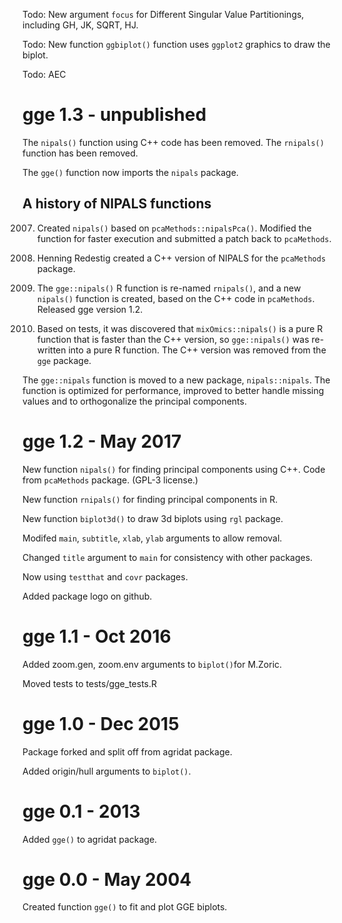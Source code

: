 
Todo: New argument `focus` for Different Singular Value Partitionings, including GH, JK, SQRT, HJ.

Todo: New function `ggbiplot()` function uses `ggplot2` graphics to draw the biplot.

Todo: AEC

# gge 1.3 - unpublished

The `nipals()` function using C++ code has been removed. The `rnipals()` function has been removed. 

The `gge()` function now imports the `nipals` package.

## A history of NIPALS functions

2007. Created `nipals()` based on `pcaMethods::nipalsPca()`.  Modified the function for faster execution and submitted a patch back to `pcaMethods`.

2010. Henning Redestig created a C++ version of NIPALS for the `pcaMethods` package.

2017. The `gge::nipals()` R function is re-named `rnipals()`, and a new `nipals()` function is created, based on the C++ code in `pcaMethods`. Released gge version 1.2.

2017. Based on tests, it was discovered that `mixOmics::nipals()` is a pure R function that is faster than the C++ version, so `gge::nipals()` was re-written into a pure R function. The C++ version was removed from the `gge` package. 

The `gge::nipals` function is moved to a new package, `nipals::nipals`. The function is optimized for performance, improved to better handle missing values and to orthogonalize the principal components. 

# gge 1.2 - May 2017

New function `nipals()` for finding principal components using C++.  Code from `pcaMethods` package. (GPL-3 license.)

New function `rnipals()` for finding principal components in R.

New function `biplot3d()` to draw 3d biplots using `rgl` package.

Modifed `main`, `subtitle`, `xlab`, `ylab` arguments to allow removal.

Changed `title` argument to `main` for consistency with other packages.

Now using `testthat` and `covr` packages.

Added package logo on github.

# gge 1.1 - Oct 2016

Added zoom.gen, zoom.env arguments to `biplot()`for M.Zoric.

Moved tests to tests/gge_tests.R

# gge 1.0 - Dec 2015

Package forked and split off from agridat package.

Added origin/hull arguments to `biplot()`.

# gge 0.1 - 2013

Added `gge()` to agridat package.

# gge 0.0 - May 2004

Created function `gge()` to fit and plot GGE biplots.


